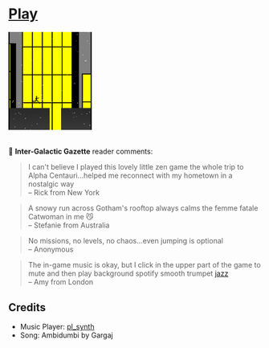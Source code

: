 <h1><a href=//bacionejs.github.io/cat/index.html style=text-decoration: none; color: inherit;>Play</a></h1>

<a href=//bacionejs.github.io/cat/index.html target=_blank>
    <img src=README.jpg width=33% />
</a>
<br>
<br>

📰 **Inter-Galactic Gazette** reader comments:

> I can't believe I played this lovely little zen game the whole trip to Alpha Centauri...helped me reconnect with my hometown in a nostalgic way  
> – Rick from New York

> A snowy run across Gotham's rooftop always calms the femme fatale Catwoman in me 😼  
> – Stefanie from Australia

> No missions, no levels, no chaos...even jumping is optional  
> – Anonymous

> The in-game music is okay, but I click in the upper part of the game to mute and then play background spotify smooth trumpet [jazz](https://open.spotify.com/playlist/6gqJPa4A4gXTwTSGWcpC1d)  
> – Amy from London

## Credits
- Music Player: [pl_synth](https://github.com/phoboslab/pl_synth)
- Song: Ambidumbi by Gargaj

